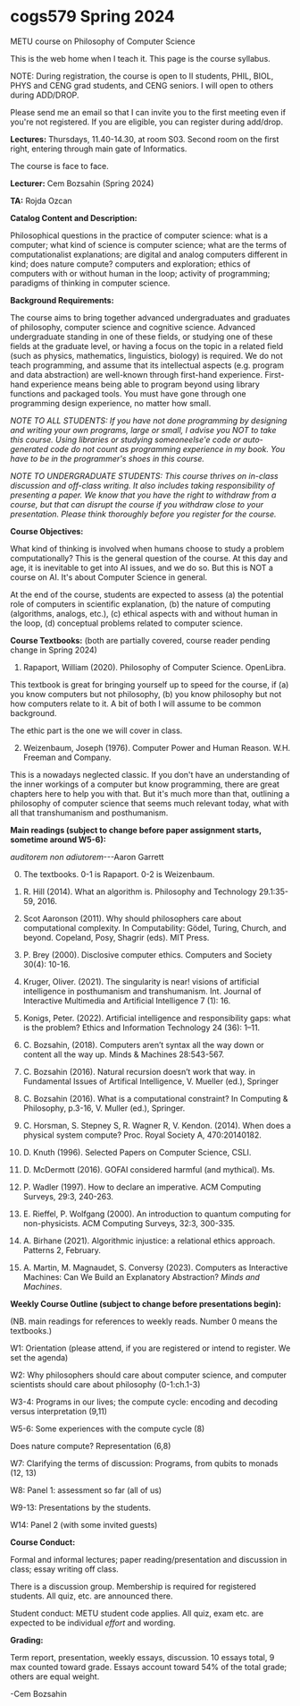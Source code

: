 # cogs579 Spring 2024

METU course on Philosophy of Computer Science

This is the web home when I teach it. This page is the course syllabus.

NOTE: During registration, the course is open to II students, PHIL, BIOL, PHYS and CENG grad students, and CENG
seniors. I will open to others during ADD/DROP. 

Please send me an email so that I can invite you to the first meeting even if you're not registered.
If you are eligible, you can register during add/drop.

<b>Lectures:</b> Thursdays, 11.40-14.30, at room S03. Second room on the first right, entering through main gate of Informatics.

The course is face to face.

<b>Lecturer:</b> Cem Bozsahin (Spring 2024)

<b>TA:</b> Rojda Ozcan

<b>Catalog Content and Description:</b>

Philosophical questions in the practice of computer science: what is a computer; what kind of science is computer science; what are the terms of computationalist explanations; are digital and analog computers different in kind; does nature compute? computers and exploration; ethics of computers with or without human in the loop; activity of programming; paradigms of thinking in computer science.

<b>Background Requirements:</b>

The course aims to bring together advanced undergraduates and graduates of philosophy, computer science and cognitive science. Advanced undergraduate standing in one of these fields, or studying one of these fields at the graduate level, or having a focus on the topic in a related field (such as physics, mathematics, linguistics, biology) is required. We do not teach programming, and assume that its intellectual aspects (e.g. program and data abstraction) are well-known through first-hand experience. First-hand experience means being able to program beyond using library functions and packaged tools. You must have gone through one programming design
experience, no matter how small.

<em>NOTE TO ALL STUDENTS: If you have not done programming by designing and writing your own programs, large or small, I advise
you NOT to take this course. Using libraries or studying someoneelse'e code or auto-generated code do not
count as programming experience in my book. You have to be in the programmer's shoes in this course.</em>

<em>NOTE TO UNDERGRADUATE STUDENTS: This course thrives on in-class discussion and off-class writing.
It also includes taking responsibility of presenting a paper. We know that you have the right to withdraw
from a course, but that can disrupt the course if you withdraw close to your presentation. Please think thoroughly before you register for the course. </em>

<b>Course Objectives:</b>

What kind of thinking is involved when humans choose to study a problem computationally? This is the general question of the course.
At this day and age, it is inevitable to get into AI issues, and we do so. But this is NOT a course on AI. It's about Computer Science in general.

At the end of the course, students are expected to assess (a) the potential role of computers in scientific explanation, (b) the nature of computing (algorithms, analogs, etc.), (c) ethical aspects with and without human in the loop, (d) conceptual problems related to computer science.


<b>Course Textbooks:</b> (both are partially covered, course reader pending change in Spring 2024)

1. Rapaport, William (2020). Philosophy of Computer Science. OpenLibra.

This textbook is great for bringing yourself up to speed for the course,
if (a) you know computers but not philosophy, (b) you know philosophy
but not how computers relate to it. A bit of both I will assume to be common background.

The ethic part is the one we will cover in class.

2. Weizenbaum, Joseph (1976). Computer Power and Human Reason. W.H. Freeman and Company.

This is a nowadays neglected classic. If you don't have an understanding
of the inner workings of a computer but know programming, there are great chapters
here to help you with that. But it's much more than that, outlining a philosophy of
computer science that seems much relevant today, what with all that transhumanism
and posthumanism.


<b>Main readings (subject to change before paper assignment starts, sometime around W5-6):</b> 

<em>auditorem non adiutorem</em>---Aaron Garrett

0. The textbooks. 0-1 is Rapaport. 0-2 is Weizenbaum.

1. R. Hill (2014). What an algorithm is. Philosophy and Technology 29.1:35-59, 2016.

2. Scot Aaronson (2011). Why should philosophers care about computational complexity. In Computability: Gödel, Turing, Church, and beyond. Copeland, Posy, Shagrir (eds). MIT Press.

3. P. Brey (2000). Disclosive computer ethics. Computers and Society 30(4): 10-16.

4. Kruger, Oliver. (2021). The singularity is near! visions of artificial intelligence in posthumanism and transhumanism. 
Int. Journal of Interactive Multimedia and Artificial Intelligence 7 (1): 16.

5. Konigs, Peter. (2022). Artificial intelligence and responsibility gaps: what is the problem? Ethics and Information Technology 24 (36): 1–11.

6. C. Bozsahin, (2018). Computers aren’t syntax all the way down or content all the way up. Minds & Machines 28:543-567.

7. C. Bozsahin (2016). Natural recursion doesn’t work that way. in Fundamental Issues of Artifical Intelligence, V. Mueller (ed.), Springer

8. C. Bozsahin (2016). What is a computational constraint? In Computing & Philosophy, p.3-16, V. Muller (ed.), Springer.

9. C. Horsman, S. Stepney S, R. Wagner R, V. Kendon. (2014). When does a physical system compute? Proc.     Royal Society A, 470:20140182.

10. D. Knuth (1996). Selected Papers on Computer Science, CSLI.

11. D. McDermott (2016). GOFAI considered harmful (and mythical). Ms.

12. P. Wadler (1997). How to declare an imperative. ACM Computing Surveys, 29:3, 240-263.

13. E. Rieffel, P. Wolfgang (2000). An introduction to quantum computing for non-physicists. ACM Computing Surveys, 32:3, 300-335.

14. A. Birhane (2021). Algorithmic injustice: a relational ethics approach.
Patterns 2, February.

15. A. Martin, M. Magnaudet, S. Conversy (2023). Computers as Interactive
Machines: Can We Build an Explanatory Abstraction? <em>Minds and Machines</em>.

<b>Weekly Course Outline (subject to change before presentations begin):</b> 

(NB. main readings for references to weekly reads. Number 0 means the textbooks.)

W1: Orientation (please attend, if you are registered or intend to register. We set the agenda)

W2: Why philosophers should care about computer science, 
         and computer scientists should care about philosophy (0-1:ch.1-3)

W3-4: Programs in our lives; the compute cycle: encoding and decoding versus interpretation
 (9,11)

W5-6:  Some experiences with the compute cycle (8)

  Does nature compute?  Representation (6,8)


W7: Clarifying the terms of discussion: Programs, from qubits to monads (12, 13)

W8: Panel 1: assessment so far (all of us)

W9-13: Presentations by the students.

W14: Panel 2 (with some invited guests)

<b>Course Conduct:</b>

Formal and informal lectures; paper reading/presentation and discussion in class; essay writing off class.

There is a discussion group. Membership is required for registered students. All quiz, etc. are announced there.

Student conduct: METU student code applies. All quiz, exam etc. are expected to be individual <em>effort</em> and wording.

<b>Grading:</b>

Term report, presentation, weekly essays, discussion. 10 essays total, 9 max counted toward grade.
Essays account toward 54% of the total grade; others are equal weight.

-Cem Bozsahin

